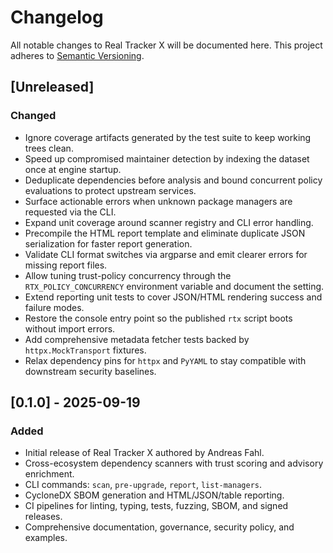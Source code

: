 # Changelog

All notable changes to Real Tracker X will be documented here. This project adheres to [Semantic Versioning](https://semver.org/).

## [Unreleased]
### Changed
- Ignore coverage artifacts generated by the test suite to keep working trees clean.
- Speed up compromised maintainer detection by indexing the dataset once at engine startup.
- Deduplicate dependencies before analysis and bound concurrent policy evaluations to protect upstream services.
- Surface actionable errors when unknown package managers are requested via the CLI.
- Expand unit coverage around scanner registry and CLI error handling.
- Precompile the HTML report template and eliminate duplicate JSON serialization for faster report generation.
- Validate CLI format switches via argparse and emit clearer errors for missing report files.
- Allow tuning trust-policy concurrency through the `RTX_POLICY_CONCURRENCY` environment variable and document the setting.
- Extend reporting unit tests to cover JSON/HTML rendering success and failure modes.
- Restore the console entry point so the published `rtx` script boots without import errors.
- Add comprehensive metadata fetcher tests backed by `httpx.MockTransport` fixtures.
- Relax dependency pins for `httpx` and `PyYAML` to stay compatible with downstream security baselines.

## [0.1.0] - 2025-09-19
### Added
- Initial release of Real Tracker X authored by Andreas Fahl.
- Cross-ecosystem dependency scanners with trust scoring and advisory enrichment.
- CLI commands: `scan`, `pre-upgrade`, `report`, `list-managers`.
- CycloneDX SBOM generation and HTML/JSON/table reporting.
- CI pipelines for linting, typing, tests, fuzzing, SBOM, and signed releases.
- Comprehensive documentation, governance, security policy, and examples.
